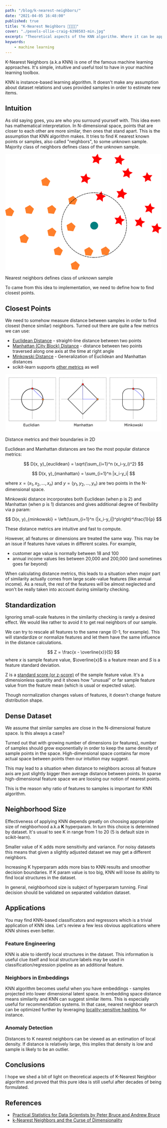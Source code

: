 ```yaml
---
path: "/blog/k-nearest-neighbors/"
date: "2021-04-05 16:48:00"
published: true
title: "K-Nearest Neighbors 👨‍👩‍👧‍👦"
cover: "./pexels-ollie-craig-6398503-min.jpg"
excerpt: "Theoretical aspects of the KNN algorithm. Where it can be applied and when it fails."
keywords:
    - machine learning
---
```


K-Nearest Neighbors (a.k.a KNN) is one of the famous machine learning approaches. It's simple, intuitive and useful tool to have in your machine learning toolbox.

KNN is instance-based learning algorithm. It doesn't make any assumption about dataset relations and uses provided samples in order to estimate new items.

## Intuition

As old saying goes, you are who you surround yourself with. This idea even has mathematical interpretation. In N-dimensional space, points that are closer to each other are more similar, then ones that stand apart. This is the assumption that KNN algorithm makes. It tries to find K nearest known points or samples, also called "neighbors", to some unknown sample. Majority class of neighbors defines class of the unknown sample.

![Nearest neighbors defines class of unknown sample](./img/k-nearest-neighbors.png "Nearest neighbors defines class of unknown sample")
<div class="image-title">Nearest neighbors defines class of unknown sample</div>

To came from this idea to implementation, we need to define how to find closest points.

## Closest Points

We need to somehow measure distance between samples in order to find closest (hence similar) neighbors. Turned out there are quite a few metrics we can use:

- <a target="_blank" rel="noopener" href="https://en.wikipedia.org/wiki/Euclidean_distance">Euclidean Distance</a> - straight-line distance between two points
- <a target="_blank" rel="noopener" href="https://en.wikipedia.org/wiki/Taxicab_geometry">Manhattan (City Block) Distance</a> - distance between two points traversed along one axis at the time at right angle
- <a target="_blank" rel="noopener" href="https://en.wikipedia.org/wiki/Minkowski_distance">Minkowski Distance</a> - Generalization of Euclidean and Manhattan distances
- scikit-learn supports <a target="_blank" rel="noopener" href="https://scikit-learn.org/stable/modules/generated/sklearn.neighbors.DistanceMetric.html#sklearn.neighbors.DistanceMetric">other metrics</a> as well

![Different distance metrics and their boundaries](./img/distance-metrics.png?22 "Different distance metrics and their boundaries")
<div class="image-title">Distance metrics and their boundaries in 2D</div>

Euclidean and Manhattan distances are two the most popular distance metrics:

$$
D(x, y)_{euclidean} = \sqrt{\sum_{i=1}^n (x_i-y_i)^2}
$$

$$
D(x, y)_{manhattan} = \sum_{i=1}^n |x_i-y_i|
$$

where $x=(x_1, x_2, ..., x_n)$ and $y=(y_1, y_2, ..., y_n)$ are two points in the N-dimensional space.

Minkowski distance incorporates both Euclidean (when p is 2) and Manhattan (when p is 1) distances and gives additional degree of flexibility via p param:

$$
D(x, y)_{minkowski} = \left(\sum_{i=1}^n (|x_i-y_i|)^p\right)^\frac{1}{p}
$$

These distance metrics are intuitive and fast to compute.

However, all features or dimensions are treated the same way. This may be an issue if features have values in different scales. For example,

- customer age value is normally between 18 and 100
- annual income values lies between 20,000 and 200,000 (and sometimes goes far beyond)

When calculating distance metrics, this leads to a situation when major part of similarity actually comes from large scale-value features (like annual income). As a result, the rest of the features will be almost neglected and won't be really taken into account during similarity checking.

## Standardization

Ignoring small-scale features in the similarity checking is rarely a desired effect. We would like rather to avoid it to get real neighbors of our sample.

We can try to rescale all features to the same range (0-1, for example). This will standardize or normalize features and let them have the same influence in the distance calculations.

$$
Z = \frac{x - \overline{x}}{S}
$$
where $x$ is sample feature value, $\overline{x}$ is a feature mean and $S$ is a feature standard deviation.

Z is a <a target="_blank" rel="noopener" href="https://en.wikipedia.org/wiki/Standard_score">standard score (or z-score)</a> of the sample feature value. It's a dimensionless quantity and it shows how "unusual" or far sample feature value from the feature mean (which is usual or expected value).

Though normalization changes values of features, it doesn't change feature distribution shape.

## Dense Dataset

We assume that similar samples are close in the N-dimensional feature space. Is this always a case?

Turned out that with growing number of dimensions (or features), number of samples should grow exponentially in order to keep the same density of sample points in the space. High-dimensional space contains far more actual space between points then our intuition may suggest.

This may lead to a situation when distance to neighbors across all feature axis are just slightly bigger then average distance between points. In sparse high-dimensional feature space we are loosing our notion of nearest points.

This is the reason why ratio of features to samples is important for KNN algorithm.

## Neighborhood Size

Effectiveness of applying KNN depends greatly on choosing appropriate size of neighborhood a.k.a **K** hyperparam. In turn this choice is determined by dataset. It's usual to see K in range from 1 to 20 (5 is default size in scikit-learn).

Smaller value of K adds more sensitivity and variance. For noisy datasets this means that given a slightly adjusted dataset we may get a different neighbors.  

Increasing K hyperparam adds more bias to KNN results and smoother decision boundaries. If K param value is too big, KNN will loose its ability to find local structures in the dataset.

In general, neighborhood size is subject of hyperparam tunning. Final decision should be validated on separated validation dataset.

## Applications

You may find KNN-based classificators and regressors which is a trivial application of KNN idea. Let's review a few less obvious applications where KNN shines even better.

### Feature Engineering

KNN is able to identify local structures in the dataset. This information is useful clue itself and local structure labels may be used in classification/regression pipeline as an additional feature.
### Neighbors in Embeddings

KNN algorithm becomes useful when you have embeddings - samples projected into lower dimensional latent space. In embedding space distance means similarity and KNN can suggest similar items. This is especially useful for recommendation systems. In that case, nearest neighbor search can be optimized further by leveraging <a target="_blank" rel="noopener" href="https://en.wikipedia.org/wiki/Locality-sensitive_hashing">locality-sensitive hashing</a>, for instance.

### Anomaly Detection

Distances to K nearest neighbors can be viewed as an estimation of local density. If distance is relatively large, this implies that density is low and sample is likely to be an outlier.

## Conclusions

I hope we shed a bit of light on theoretical aspects of K-Nearest Neighbor algorithm and proved that this pure idea is still useful after decades of being formulated.

## References

- <a target="_blank" rel="noopener" href="https://www.oreilly.com/library/view/practical-statistics-for/9781491952955/">Practical Statistics for Data Scientists by Peter Bruce and Andrew Bruce</a>
- <a target="_blank" rel="noopener" href="https://towardsdatascience.com/k-nearest-neighbors-and-the-curse-of-dimensionality-e39d10a6105d">k-Nearest Neighbors and the Curse of Dimensionality</a>